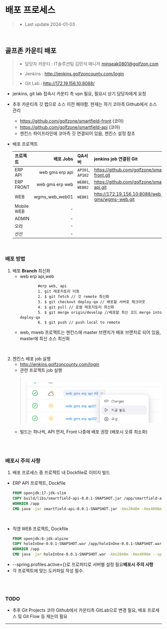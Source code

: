 # 배포 프로세스
>   - Last update 2024-01-03


<br>

## 골프존 카운티 배포
 >- 담당자 카운티 : IT솔루션팀 김민석 매니저 minseak0801@golfzon.com
 >- Jenkins : http://jenkins.golfzoncounty.com/login
>
>
>- Git Lab : http://172.19.156.10:8088/

- jenkins, git lab 접속시 카운티 측 vpn 필요, 필요시 상기 담당자에게 요청 
- 추후 카운티측 깃 랩으로 소스 이전 해야함. 현재는 하기 코아측 Github에서 소스 관리 
  - https://github.com/golfzone/smartfield-front (코아)
  - https://github.com/golfzone/smartfield-api (코아)
  - 젠킨스 파이프라인에 코아측 깃 연결되어 있음, 젠킨스 설정 참조

- 배포 프로젝트

    | 프로젝트       |            배포 Jobs | QA서버           | jenkins job 연결된 Git                              |
    |---------------|--------------------:|------------------|--------------------------------------------------|
    | ERP API       |     web gms erp api | `API01`, `API02` | https://github.com/golfzone/smartfield-front.git |
    | ERP FRONT     |     web gms erp web | `WEB01`, `WEB02` | https://github.com/golfzone/smartfield-api.git   |
    | WEB           |      wgms_web_web01 | `WEB01`          | http://172.19.156.10:8088/web-gms/wgms-web.git   |
    | Mobile WEB    |                   - |                  |                                                  |
    | ADMIN         |                   - |                  |                                                  |
    | 오라           |                   - |                  |                                                  |
    | 선산           |                   - |                  |                                                  |

<br>

### **배포 방법**

1. 배포 **Branch** 최신화
   - web erp api,web
        ```shell
                #erp web, api
                1. git 레포지토리 이동
                2. $ git fetch // 깃 remote 최신화
                3. $ git checkout deploy-qa // 배포할 서버로 체크아웃
                4. $ git pull // 로컬 레포지토리 최신화
                5. $ git merge origin/develop //배포할 최신 코드 merge into deploy-qa
                6. $ git push // push local to remote        
        ```
   - web, mweb 프로젝트는 젠킨스에 master 브랜치가 배포 브랜치로 되어 있음, master에 최신 소스 최신화

<br>

2. 젠킨스 배포 job 실행 
    - http://jenkins.golfzoncounty.com/login
    - 관련 프로젝트 job 실행
    > <br>![jenkins_ssh.png](images/jenkins/jenkins_jobs1.png)
    - 빌드는 하나씩, API 먼저, Front 나중에 배포 권장 (배포시 오류 최소화)

<br>
<Br>


### **배포시 주의 사항**

1. 배포 프로세스 중 프로젝트 내 Dockfile로 이미지 빌드
- ERP API 프로젝트, Dockfile
    ```dockerfile
    FROM openjdk:17-jdk-slim
    COPY build/libs/smartfield-api-0.0.1-SNAPSHOT.jar /app/smartfield-api-0.0.1-SNAPSHOT.jar
    WORKDIR /app
    CMD java -jar smartfield-api-0.0.1-SNAPSHOT.jar -Xms2048m -Xmx4096m --spring.profiles.active=qa
    ```
<br>

- 직영 WEB 프로젝트, Dockfile
    ```dockerfile
    FROM openjdk:8-jdk-alpine
    COPY holeInOne-0.0.1-SNAPSHOT.war /app/holeInOne-0.0.1-SNAPSHOT.war
    WORKDIR /app
    CMD java -jar holeInOne-0.0.1-SNAPSHOT.war -Xms2048m -Xmx4096m --spring.profiles.active=dev
    ```
- --spring.profiles.active={}로 프로퍼티로 서버별 설정 필요**배포시 주의 사항**
- 각 프로젝트에 맞는 도커파일 작성 필수.

<br><br>
### TODO

- 추후 Git Projects 코아 Github에서 카운티측 GitLab으로 변경 필요, 배포 프로세스 및 Git Flow 등 재논의 필요


----
